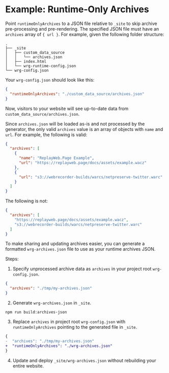 # Example: Runtime-Only Archives

Point `runtimeOnlyArchives` to a JSON file relative to `_site` to skip archive pre-processing and pre-rendering. The specified JSON file must have an `archives` array of `{ url }`. For example, given the following folder structure:

```
.
├── _site
│   ├── custom_data_source
│   │   └── archives.json
│   ├── index.html
│   └── wrg-runtime-config.json
└── wrg-config.json
```

Your `wrg-config.json` should look like this:

```json
{
  "runtimeOnlyArchives": "./custom_data_source/archives.json"
}
```

Now, visitors to your website will see up-to-date data from `custom_data_source/archives.json`.

Since `archives.json` will be loaded as-is and not processed by the generator, the only valid `archives` value is an array of objects with `name` and `url`. For example, the following is valid:

```json
{
  "archives": [
    {
      "name": "ReplayWeb.Page Example",
      "url": "https://replayweb.page/docs/assets/example.wacz"
    },
    {
      "url": "s3://webrecorder-builds/warcs/netpreserve-twitter.warc"
    }
  ]
}
```

The following is not:

```json
{
  "archives": [
    "https://replayweb.page/docs/assets/example.wacz",
    "s3://webrecorder-builds/warcs/netpreserve-twitter.warc"
  ]
}
```

To make sharing and updating archives easier, you can generate a formatted `wrg-archives.json` file to use as your runtime archives JSON.

Steps:

1. Specify unprocessed archive data as `archives` in your project root `wrg-config.json`.

```json
{
  "archives": "./tmp/my-archives.json"
}
```

2. Generate `wrg-archives.json` in `_site`.

```
npm run build:archives-json
```

3. Replace `archives` in project root `wrg-config.json` with `runtimeOnlyArchives` pointing to the generated file in `_site`.

```diff
{
-  "archives": "./tmp/my-archives.json"
+  "runtimeOnlyArchives": "./wrg-archives.json"
}
```

4. Update and deploy `_site/wrg-archives.json` without rebuilding your entire website.
